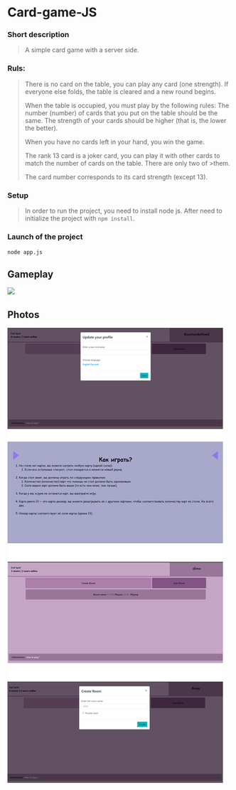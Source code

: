 # Card-game-JS
### Short description
>A simple card game with a server side.

### Ruls:
>There is no card on the table, you can play any card (one strength).
>If everyone else folds, the table is cleared and a new round begins.
>
>When the table is occupied, you must play by the following rules:
>The number (number) of cards that you put on the table should be the same.
>The strength of your cards should be higher (that is, the lower the better).
>
>When you have no cards left in your hand, you win the game.
>
>The rank 13 card is a joker card, you can play it with other cards to match the number of cards on the table. There are only two of >them.
>
>The card number corresponds to its card strength (except 13).

### Setup

>In order to run the project, you need to install node js. After need to initialize the project with `npm install`.

### Launch of the project
```
node app.js
```

## Gameplay
<img src="https://github.com/CamyrauBTanke/CamyrauBTanke/blob/main/img/projects/card-game-js-2.gif">

## Photos
<img src="https://github.com/CamyrauBTanke/CamyrauBTanke/blob/main/img/projects/card-game-js-1.png">